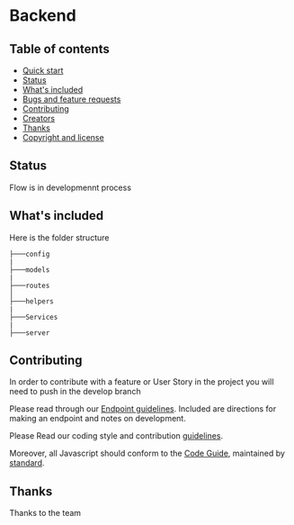 
# Backend


## Table of contents

- [Quick start](#quick-start)
- [Status](#status)
- [What's included](#whats-included)
- [Bugs and feature requests](#bugs-and-feature-requests)
- [Contributing](#contributing)
- [Creators](#creators)
- [Thanks](#thanks)
- [Copyright and license](#copyright-and-license)


## Status

Flow is in developmennt process

## What's included

Here is the folder structure

```text
├───config
|
├───models
|
├───routes
│ 
├───helpers
|
├───Services
|
├───server
```
## Contributing

In order to contribute with a feature or User Story in the project you will need to push in the develop branch

Please read through our [Endpoint guidelines](). Included are directions for making an endpoint and notes on development.

Please Read our coding style and contribution [guidelines]().

Moreover, all Javascript should conform to the [Code Guide](), maintained by [standard](https://github.com/standard/standard).

## Thanks

Thanks to the team

